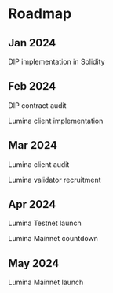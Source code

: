 # Roadmap

## Jan 2024

DIP implementation in Solidity

## Feb 2024

DIP contract audit

Lumina client implementation&#x20;

## Mar 2024

Lumina client audit

Lumina validator recruitment

## Apr 2024

Lumina Testnet launch&#x20;

Lumina Mainnet countdown

## May 2024

Lumina Mainnet launch



